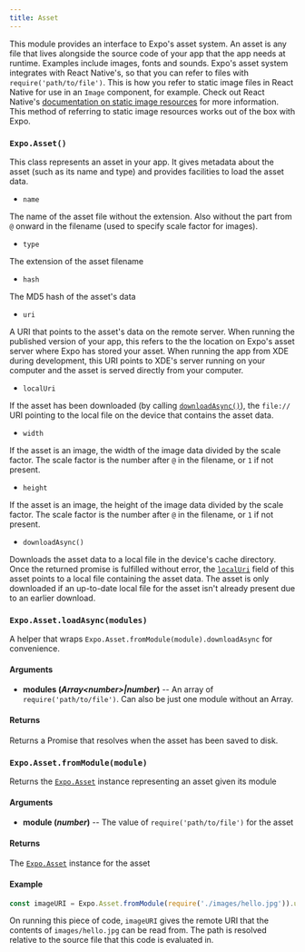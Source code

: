 ```yaml
---
title: Asset
---
```


This module provides an interface to Expo's asset system. An asset is any file that lives alongside the source code of your app that the app needs at runtime. Examples include images, fonts and sounds. Expo's asset system integrates with React Native's, so that you can refer to files with `require('path/to/file')`. This is how you refer to static image files in React Native for use in an `Image` component, for example. Check out React Native's [documentation on static image resources](https://facebook.github.io/react-native/docs/images.html#static-image-resources) for more information. This method of referring to static image resources works out of the box with Expo.

### `Expo.Asset()`

This class represents an asset in your app. It gives metadata about the asset (such as its name and type) and provides facilities to load the asset data.

- `name`

The name of the asset file without the extension. Also without the part from `@` onward in the filename (used to specify scale factor for images).

- `type`

The extension of the asset filename

- `hash`

The MD5 hash of the asset's data

- `uri`

A URI that points to the asset's data on the remote server. When running the published version of your app, this refers to the the location on Expo's asset server where Expo has stored your asset. When running the app from XDE during development, this URI points to XDE's server running on your computer and the asset is served directly from your computer.

- `localUri`

If the asset has been downloaded (by calling [`downloadAsync()`](#expoassetdownloadasync "Expo.Asset.downloadAsync")), the `file://` URI pointing to the local file on the device that contains the asset data.

- `width`

If the asset is an image, the width of the image data divided by the scale factor. The scale factor is the number after `@` in the filename, or `1` if not present.

- `height`

If the asset is an image, the height of the image data divided by the scale factor. The scale factor is the number after `@` in the filename, or `1` if not present.

- `downloadAsync()`

Downloads the asset data to a local file in the device's cache directory. Once the returned promise is fulfilled without error, the [`localUri`](#expoassetlocaluri "Expo.Asset.localUri") field of this asset points to a local file containing the asset data. The asset is only downloaded if an up-to-date local file for the asset isn't already present due to an earlier download.

### `Expo.Asset.loadAsync(modules)`

A helper that wraps `Expo.Asset.fromModule(module).downloadAsync` for convenience.

#### Arguments

-   **modules (_Array\<number\>|number_)** -- An array of `require('path/to/file')`. Can also be just one module without an Array.

#### Returns

Returns a Promise that resolves when the asset has been saved to disk.

### `Expo.Asset.fromModule(module)`

Returns the [`Expo.Asset`](#expoasset "Expo.Asset") instance representing an asset given its module

#### Arguments

-   **module (_number_)** -- The value of `require('path/to/file')` for the asset

#### Returns

The [`Expo.Asset`](#expoasset "Expo.Asset") instance for the asset

#### Example

```javascript
const imageURI = Expo.Asset.fromModule(require('./images/hello.jpg')).uri;
```

On running this piece of code, `imageURI` gives the remote URI that the contents of `images/hello.jpg` can be read from. The path is resolved relative to the source file that this code is evaluated in.

#